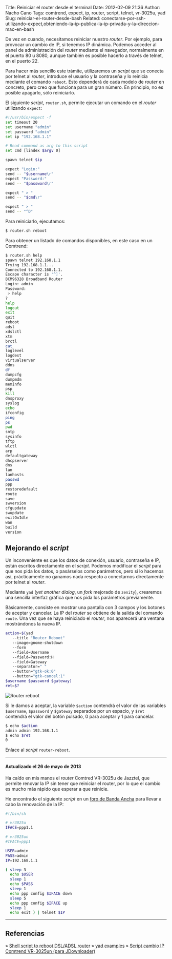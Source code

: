 Title: Reiniciar el router desde el terminal
Date: 2012-02-09 21:36
Author: Nacho Cano
Tags: comtrend, expect, ip, router, script, telnet, vr-3025u, yad
Slug: reiniciar-el-router-desde-bash
Related: conectarse-por-ssh-utilizando-expect,obteniendo-la-ip-publica-la-ip-privada-y-la-direccion-mac-en-bash

De vez en cuando, necesitamos reiniciar nuestro _router_. Por ejemplo,
para provocar un cambio de IP, si tenemos IP dinámica. Podemos acceder
al panel de administración del _router_ mediante el navegador,
normalmente en el puerto 80 u 8080, aunque también es posible hacerlo a
través de telnet, en el puerto 22.

Para hacer más sencillo este trámite, utilizaremos un _script_ que se
conecta por telnet al _router_, introduce el usuario y la contraseña y
lo reinicia mediante el comando `reboot`. Esto dependerá de cada modelo
de _router_ en concreto, pero creo que funciona para un gran número. En
principio, no es posible apagarlo, sólo reiniciarlo.

El siguiente _script_, `router.sh`, permite ejecutar un comando en el
_router_ utilizando `expect`:

```bash
#!/usr/bin/expect -f
set timeout 20
set username "admin"
set password "admin"
set ip "192.168.1.1"

# Read command as arg to this script
set cmd [lindex $argv 0]

spawn telnet $ip

expect "Login:"
send -- "$username\r"
expect "Password:"
send -- "$password\r"

expect " > "
send -- "$cmd\r"

expect " > "
send -- "^D"
```

Para reiniciarlo, ejecutamos:

```bash
$ router.sh reboot
```

Para obtener un listado de comandos disponibles, en este caso en un
Comtrend:

```bash
$ router.sh help
spawn telnet 192.168.1.1
Trying 192.168.1.1...
Connected to 192.168.1.1.
Escape character is '^]'.
BCM96328 Broadband Router
Login: admin
Password:
 > help
?
help
logout
exit
quit
reboot
adsl
xdslctl
xtm
brctl
cat
loglevel
logdest
virtualserver
ddns
df
dumpcfg
dumpmdm
meminfo
psp
kill
dnsproxy
syslog
echo
ifconfig
ping
ps
pwd
sntp
sysinfo
tftp
wlctl
arp
defaultgateway
dhcpserver
dns
lan
lanhosts
passwd
ppp
restoredefault
route
save
swversion
cfgupdate
swupdate
exitOnIdle
wan
build
version
```

Mejorando el _script_
---------------------

Un inconveniente es que los datos de conexión, usuario, contraseña e IP,
están escritos directamente en el _script_. Podemos modificar el
_script_ para que nos pida los datos, o pasárselos como parámetros, pero
si lo hacemos así, prácticamente no ganamos nada respecto a conectarnos
directamente por telnet al _router_.

Mediante `yad` (_yet another dialog_, un _fork_ mejorado de `zenity`),
crearemos una sencilla interfaz gráfica que nos pida los parámetros
previamente.

Básicamente, consiste en mostrar una pantalla con 3 campos y los botones
de aceptar y cancelar. La IP del _router_ se obtiene de la salida del
comando `route`. Una vez que se haya reiniciado el _router_, nos
aparecerá una ventana mostrándonos la nueva IP.

```bash
action=$(yad
   --title "Router Reboot"
   --image=gnome-shutdown
   --form
   --field=Username
   --field=Password:H
   --field=Gateway
   --separator=" "
   --button="gtk-ok:0"
   --button="gtk-cancel:1"
$username $password $gateway)
ret=$?
```

![Router reboot]({static}/images/router-reboot-300x179.png)

Si le damos a aceptar, la variable `$action` contendrá el valor de las
variables `$username`, `$password` y `$gateway` separados por un
espacio, y `$ret` contendrá el valor del botón pulsado, 0 para aceptar y
1 para cancelar.

```bash
$ echo $action
admin admin 192.168.1.1
$ echo $ret
0
```

Enlace al _script_ `router-reboot`.

* * * * *

#### Actualizado el 26 de mayo de 2013

Ha caído en mis manos el _router_ Comtred VR-3025u de Jazztel, que
permite renovar la IP sin tener que reiniciar el router, por lo que el
cambio es mucho más rápido que esperar a que reinicie.

He encontrado el siguiente _script_ en un [foro de Banda Ancha][] para
llevar a cabo la renovación de la IP:

```bash
#!/bin/sh

# vr3025u
IFACE=ppp1.1

# vr3025un
#IFACE=ppp1

USER=admin
PASS=admin
IP=192.168.1.1

( sleep 3
  echo $USER
  sleep 1
  echo $PASS
  sleep 1
  echo ppp config $IFACE down
  sleep 5
  echo ppp config $IFACE up
  sleep 1
  echo exit ) | telnet $IP
```

* * * * *

Referencias
-----------

» [Shell script to reboot DSL/ADSL router][]
» [yad examples][]
» [Script cambio IP Comtrend VR-3025un (para JDownloader)][foro de Banda Ancha]

  [foro de Banda Ancha]: http://bandaancha.eu/foros/script-cambio-ip-comtrend-vr-3025un-1681948
    "foro de Banda Ancha"
  [Shell script to reboot DSL/ADSL router]: http://www.cyberciti.biz/tips/shell-script-to-reboot-dsladsl-router.html
    "Shell script to reboot DSL/ADSL router"
  [yad examples]: http://code.google.com/p/yad/wiki/Examples
    "yad examples"
